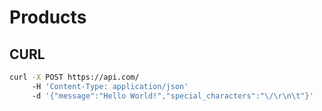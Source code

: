 # Products

## CURL

```bash
curl -X POST https://api.com/
     -H 'Content-Type: application/json'
     -d '{"message":"Hello World!","special_characters":"\/\r\n\t"}'
```
